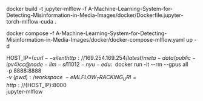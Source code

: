 docker build -t jupyter-mlflow -f A-Machine-Learning-System-for-Detecting-Misinformation-in-Media-Images/docker/Dockerfile.jupyter-torch-mlflow-cuda .

docker compose -f A-Machine-Learning-System-for-Detecting-Misinformation-in-Media-Images/docker/docker-compose-mlflow.yaml up -d

HOST_IP=$(curl --silent http://169.254.169.254/latest/meta-data/public-ipv4 )
cc@node-llm-sl11012-nyu-edu:~$ docker run -it --rm --gpus all \
  -p 8888:8888 \
  -v $(pwd):/workspace \
  -e MLFLOW_TRACKING_URI=http://${HOST_IP}:8000 \
  jupyter-mlflow
